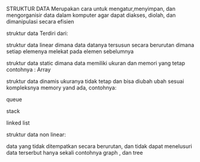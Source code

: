 STRUKTUR DATA
Merupakan cara untuk mengatur,menyimpan, dan mengorganisir data dalam komputer agar dapat diakses, diolah, dan dimanipulasi secara efisien

struktur data
Terdiri dari:

struktur data linear
dimana data datanya tersusun secara berurutan dimana setiap elemenya melekat pada elemen sebelumnya

struktur data static
dimana data memiliki ukuran dan memori yang tetap contohnya : Array

struktur data dinamis
ukuranya tidak tetap dan bisa diubah ubah sesuai kompleksnya memory yand ada, contohnya:

queue

stack

linked list

struktur data non linear:

data yang tidak ditempatkan secara berurutan, dan tidak dapat menelusuri data terserbut hanya sekali contohnya graph                , dan tree